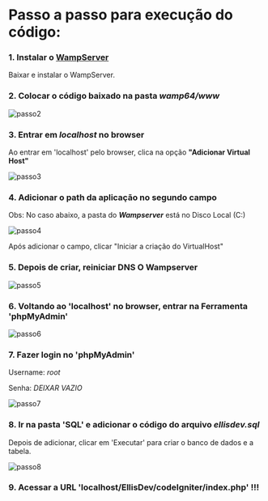 # Passo a passo para execução do código:

### 1. Instalar o [WampServer](https://www.wampserver.com/en/)

Baixar e instalar o WampServer.

### 2. Colocar o código baixado na pasta ***wamp64/www***

![passo2](https://i.ibb.co/2PzXyNr/Capturar2.png)

### 3. Entrar em ***localhost*** no browser
Ao entrar em 'localhost' pelo browser, clica na opção **"Adicionar Virtual Host"**

![passo3](https://i.ibb.co/PMTRsBx/image.png)

### 4. Adicionar o path da aplicação no segundo campo

Obs: No caso abaixo, a pasta do ***Wampserver*** está no Disco Local (C:)

![passo4](https://i.ibb.co/5GdWSf4/image.png)

Após adicionar o campo, clicar "Iniciar a criação do VirtualHost"

### 5. Depois de criar, reiniciar DNS O Wampserver

![passo5](https://i.ibb.co/q91LmCg/image.png)

### 6. Voltando ao 'localhost' no browser, entrar na Ferramenta 'phpMyAdmin'

![passo6](https://i.ibb.co/ZgB5g5y/image.png)

### 7. Fazer login no 'phpMyAdmin' 


Username: *root*

Senha: *DEIXAR VAZIO*


![passo7](https://i.ibb.co/MPXQSXx/image.png)

### 8. Ir na pasta 'SQL' e adicionar o código do arquivo ***ellisdev.sql***

Depois de adicionar, clicar em 'Executar' para criar o banco de dados e a tabela.

![passo8](https://i.ibb.co/K9dMyKS/capturar1.png)

### 9. Acessar a URL 'localhost/EllisDev/codeIgniter/index.php' !!!

